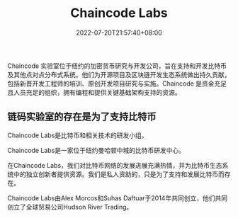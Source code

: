 ﻿---
weight: 
title: "Chaincode Labs"
description: "Chaincode 实验室位于纽约的加密货币研究与开发公司，旨在支持和开发比特币及其他点对点分布式系统"
date: 2022-07-20T21:57:40+08:00
lastmod: 2022-07-20T16:45:40+08:00
draft: false
authors: ["MineW"]
featuredImage: "chaincode-labs.png"
link: "https://chaincode.com/"
tags: ["研究机构","Chaincode Labs"]
categories: ["navigation"]
navigation: ["研究机构"]
lightgallery: true
toc: true
pinned: false
recommend: false
recommend1: false
---
Chaincode 实验室位于纽约的加密货币研究与开发公司，旨在支持和开发比特币及其他点对点分布式系统。他们为开源项目及区块链开发生态系统做出持久贡献，包括新晋开发工程师的培训、原创开发项目研究与实施。Chaincode 是资金充足且人员充足的组织，拥有编程和提供关键基础架构支持的资源。

## 链码实验室的存在是为了支持比特币

‎Chaincode Labs是比特币和相关技术的研发小组。‎

Chaincode Labs是一家位于纽约曼哈顿中城的比特币研发中心。

在Chaincode Labs，我们对比特币网络的发展进展充满热情，并为比特币生态系统中的独立创新者提供资源。我们是私人资助的，只是为了支持和发展比特币而存在。

Chaincode Labs由Alex Morcos和Suhas Daftuar于2014年共同创立，他们共同创立了全球贸易公司Hudson River Trading。